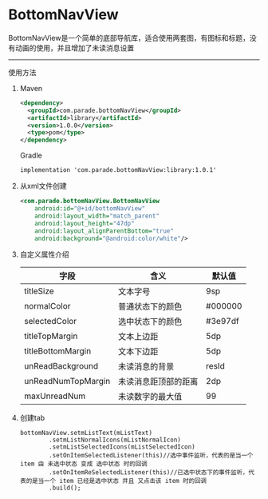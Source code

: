 # BottomNavView

BottomNavView是一个简单的底部导航库，适合使用两套图，有图标和标题，没有动画的使用，并且增加了未读消息设置

***

使用方法

1. Maven

   ```xml
   <dependency>
     <groupId>com.parade.bottomNavView</groupId>
     <artifactId>library</artifactId>
     <version>1.0.0</version>
     <type>pom</type>
   </dependency>
   ```

   Gradle

   ```
   implementation 'com.parade.bottomNavView:library:1.0.1'
   ```

2. 从xml文件创建

   ```xml
   <com.parade.bottomNavView.BottomNavView
       android:id="@+id/bottomNavView"
       android:layout_width="match_parent"
       android:layout_height="47dp"
       android:layout_alignParentBottom="true"
       android:background="@android:color/white"/>
   ```

3. 自定义属性介绍

   | 字段               | 含义                 | 默认值  |
   | ------------------ | -------------------- | ------- |
   | titleSize          | 文本字号             | 9sp     |
   | normalColor        | 普通状态下的颜色     | #000000 |
   | selectedColor      | 选中状态下的颜色     | #3e97df |
   | titleTopMargin     | 文本上边距           | 5dp     |
   | titleBottomMargin  | 文本下边距           | 5dp     |
   | unReadBackground   | 未读消息的背景       | resId   |
   | unReadNumTopMargin | 未读消息距顶部的距离 | 2dp     |
   | maxUnreadNum       | 未读数字的最大值     | 99      |

4. 创建tab

   <pre><code class="java">bottomNavView.setmListText(mListText)
           .setmListNormalIcons(mListNormalIcon)
           .setmListSelectedIcons(mListSelectedIcon)
           .setOnItemSelectedListener(this)//选中事件监听，代表的是当一个 item 由 未选中状态 变成 选中状态 时的回调
           .setOnItemReSelectedListener(this)//已选中状态下的事件监听，代表的是当一个 item 已经是选中状态 并且 又点击该 item 时的回调
           .build();
</code></pre>

